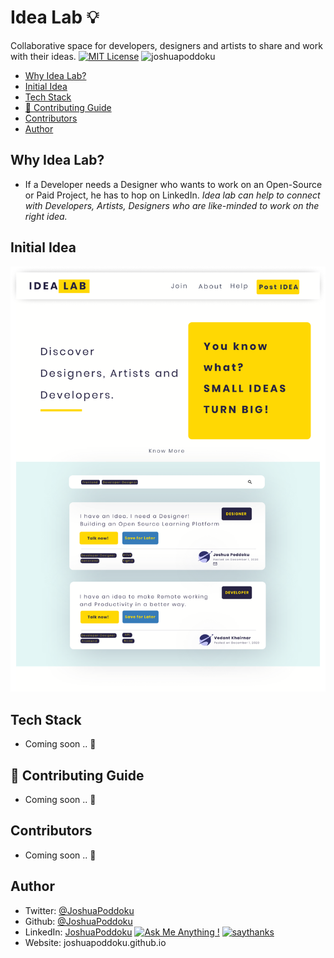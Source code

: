 # Idea Lab 💡
Collaborative space for developers, designers and artists to share and work with their ideas.
[![MIT License](https://badges.frapsoft.com/os/mit/mit.svg?v=103)](https://opensource.org/licenses/mit-license.php)
<img src="https://komarev.com/ghpvc/?username=joshuapoddoku&label=Profile%20views&color=0e75b6&style=flat" alt="joshuapoddoku" />

- [Why Idea Lab?](#why-idea-lab)
- [Initial Idea](#initial-idea)
- [Tech Stack](#tech-stack)
- [🤝 Contributing Guide](#contributing-guide)
- [Contributors](#contributors)
- [Author](#author)

## Why Idea Lab?

- If a Developer needs a Designer who wants to work on an Open-Source or Paid Project, he has to hop on LinkedIn.
  *Idea lab can help to connect with Developers, Artists, Designers who are like-minded to work on the right idea.* 

## Initial Idea

<img src="idea-lab.png" />

## Tech Stack

- Coming soon .. 🚀	

## 🤝 Contributing Guide

- Coming soon .. 🚀	

## Contributors

- Coming soon .. 🚀	

## Author
- Twitter: [@JoshuaPoddoku](https://twitter.com/JoshuaPoddoku)
- Github: [@JoshuaPoddoku](https://github.com/JoshuaPoddoku)
- LinkedIn: [JoshuaPoddoku](https://www.linkedin.com/in/joshua-poddoku/)
[![Ask Me Anything !](https://img.shields.io/badge/Ask%20me-anything-1abc9c.svg)](https://GitHub.com/JoshuaPoddoku)
[![saythanks](https://img.shields.io/badge/say-thanks-ff69b4.svg)](https://saythanks.io/to/201751033%40iiitvadodara.ac.in)
- Website: joshuapoddoku.github.io
